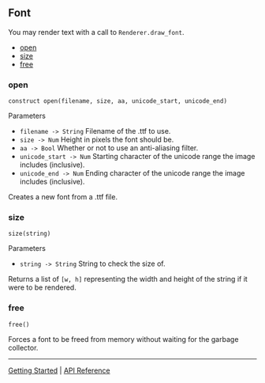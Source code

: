 ## Font
You may render text with a call to `Renderer.draw_font`.

 + [open](#open)
 + [size](#size)
 + [free](#free)

### open
`construct open(filename, size, aa, unicode_start, unicode_end)`

Parameters
 + `filename -> String` Filename of the .ttf to use.
 + `size -> Num` Height in pixels the font should be.
 + `aa -> Bool` Whether or not to use an anti-aliasing filter.
 + `unicode_start -> Num` Starting character of the unicode range the image includes (inclusive).
 + `unicode_end -> Num` Ending character of the unicode range the image includes (inclusive).
 
Creates a new font from a .ttf file.

### size
`size(string)`

Parameters
 + `string -> String` String to check the size of.

Returns a list of `[w, h]` representing the width and height of the string if it were to be
rendered.

### free
`free()`

Forces a font to be freed from memory without waiting for the garbage collector.

-----------

[Getting Started](../GettingStarted.md) | [API Reference](../API.md)